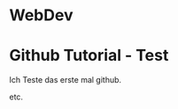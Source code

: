 # WebDev
Github Tutorial - Test
===================================

Ich Teste das erste mal github.

etc. 
